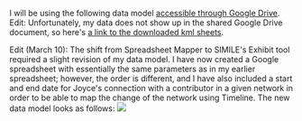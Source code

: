 I will be using the following data model [accessible through Google Drive](https://docs.google.com/spreadsheet/ccc?key=0AggbCtMcQM7odEdEcC1NbWZ0cHVSMDhRUmJncXR1YkE&usp=sharing). 
Edit: Unfortunately, my data does not show up in the shared Google Drive document, so here's [a link to the downloaded kml sheets](https://dl.dropbox.com/u/11381261/NetworkedUlysse%24.kml).

Edit (March 10): The shift from Spreadsheet Mapper to SIMILE's Exhibit tool required a slight revision of my data model. I have now created a Google spreadsheet with essentially the same parameters as in my earlier spreadsheet; however, the order is different, and I have also included a start and end date for Joyce's connection with a contributor in a given network in order to be able to map the change of the network using Timeline. The new data model looks as follows:
![](https://dl.dropbox.com/u/11381261/NewDataModel.png)

